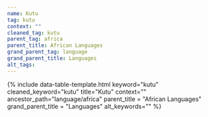 ```yaml
---
name: Kutu
tag: kutu
context: ""
cleaned_tag: kutu
parent_tag: africa
parent_title: African Languages
grand_parent_tag: language
grand_parent_title: Languages
alt_tags: 
---
```


{% include data-table-template.html 
  keyword="kutu" 
  cleaned_keyword="kutu" 
  title="Kutu"
  context=""
  ancestor_path="language/africa" 
  parent_title = "African Languages"
  grand_parent_title = "Languages"
  alt_keywords=""
%}

